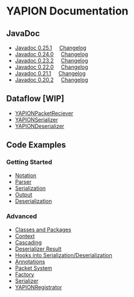 # YAPION Documentation

## JavaDoc

* [Javadoc 0.25.1](javadoc/v0.25.1/) &nbsp; &nbsp; [Changelog](changelog/0.25.0.md)
* [Javadoc 0.24.0](javadoc/v0.24.0/) &nbsp; &nbsp; [Changelog](changelog/0.24.0.md)
* [Javadoc 0.23.2](javadoc/v0.23.2/) &nbsp; &nbsp; [Changelog](changelog/0.23.0.md)
* [Javadoc 0.22.0](javadoc/v0.22.0/) &nbsp; &nbsp; [Changelog](changelog/0.22.0.md)
* [Javadoc 0.21.1](javadoc/v0.21.1/) &nbsp; &nbsp; [Changelog](changelog/0.21.0.md)
* [Javadoc 0.20.2](javadoc/v0.20.2/) &nbsp; &nbsp; [Changelog](changelog/0.20.0.md)

## Dataflow [WIP]

* [YAPIONPacketReciever](dataflow/YAPIONPacketReciever.md)
* [YAPIONSerializer](dataflow/YAPIONSerializer.md)
* [YAPIONDeserializer](dataflow/YAPIONDeserializer.md)

## Code Examples

### Getting Started

* [Notation](examples/basics/Notation.md)
* [Parser](examples/basics/Parser.md)
* [Serialization](examples/basics/Serialization.md)
* [Output](examples/basics/Output.md)
* [Deserialization](examples/basics/Deserialization.md)

### Advanced

* [Classes and Packages](examples/advanced/TypeReMapper.md)
* [Context](examples/advanced/Context.md)
* [Cascading](examples/advanced/Cascading.md)
* [Deserializer Result](examples/advanced/DeserializationResult.md)
* [Hooks into Serialization/Deserialization](examples/advanced/MethodAnnotations.md)
* [Annotations](examples/advanced/Annotation.md)
* [Packet System](examples/advanced/YAPIONPacket.md)
* [Factory](examples/advanced/FactoryAPI.md)
* [Serializer](examples/advanced/SerializerAPI.md)
* [YAPIONRegistrator](examples/advanced/YAPIONRegistrator.md)